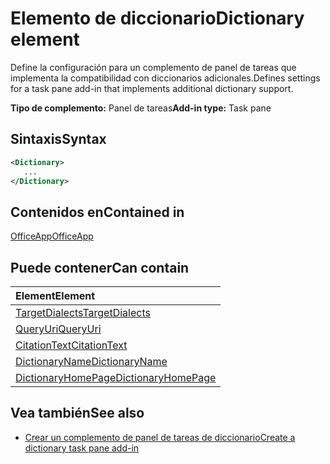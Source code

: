 # <a name="dictionary-element"></a><span data-ttu-id="4be88-101">Elemento de diccionario</span><span class="sxs-lookup"><span data-stu-id="4be88-101">Dictionary element</span></span>
<span data-ttu-id="4be88-102">Define la configuración para un complemento de panel de tareas que implementa la compatibilidad con diccionarios adicionales.</span><span class="sxs-lookup"><span data-stu-id="4be88-102">Defines settings for a task pane add-in that implements additional dictionary support.</span></span>

<span data-ttu-id="4be88-103">**Tipo de complemento:** Panel de tareas</span><span class="sxs-lookup"><span data-stu-id="4be88-103">**Add-in type:** Task pane</span></span>

## <a name="syntax"></a><span data-ttu-id="4be88-104">Sintaxis</span><span class="sxs-lookup"><span data-stu-id="4be88-104">Syntax</span></span>

```XML
<Dictionary>
   ...
</Dictionary>
```

## <a name="contained-in"></a><span data-ttu-id="4be88-105">Contenidos en</span><span class="sxs-lookup"><span data-stu-id="4be88-105">Contained in</span></span>

[<span data-ttu-id="4be88-106">OfficeApp</span><span class="sxs-lookup"><span data-stu-id="4be88-106">OfficeApp</span></span>](officeapp.md)

## <a name="can-contain"></a><span data-ttu-id="4be88-107">Puede contener</span><span class="sxs-lookup"><span data-stu-id="4be88-107">Can contain</span></span>

|<span data-ttu-id="4be88-108">**Element**</span><span class="sxs-lookup"><span data-stu-id="4be88-108">**Element**</span></span>|
|:-----|
|[<span data-ttu-id="4be88-109">TargetDialects</span><span class="sxs-lookup"><span data-stu-id="4be88-109">TargetDialects</span></span>](targetdialects.md)|
|[<span data-ttu-id="4be88-110">QueryUri</span><span class="sxs-lookup"><span data-stu-id="4be88-110">QueryUri</span></span>](queryuri.md)|
|[<span data-ttu-id="4be88-111">CitationText</span><span class="sxs-lookup"><span data-stu-id="4be88-111">CitationText</span></span>](citationtext.md)|
|[<span data-ttu-id="4be88-112">DictionaryName</span><span class="sxs-lookup"><span data-stu-id="4be88-112">DictionaryName</span></span>](dictionaryname.md)|
|[<span data-ttu-id="4be88-113">DictionaryHomePage</span><span class="sxs-lookup"><span data-stu-id="4be88-113">DictionaryHomePage</span></span>](dictionaryhomepage.md)|

## <a name="see-also"></a><span data-ttu-id="4be88-114">Vea también</span><span class="sxs-lookup"><span data-stu-id="4be88-114">See also</span></span>

- [<span data-ttu-id="4be88-115">Crear un complemento de panel de tareas de diccionario</span><span class="sxs-lookup"><span data-stu-id="4be88-115">Create a dictionary task pane add-in</span></span>](https://docs.microsoft.com/office/dev/add-ins/word/dictionary-task-pane-add-ins)
    

